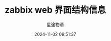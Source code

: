 ---
title: zabbix web 界面结构信息
date: 2024-11-02 09:51:37
permalink: /pages/zabbix6/
categories:
  - 运维
  - Zabbix
tags:
  - Zabbix
author: 星途物语
---